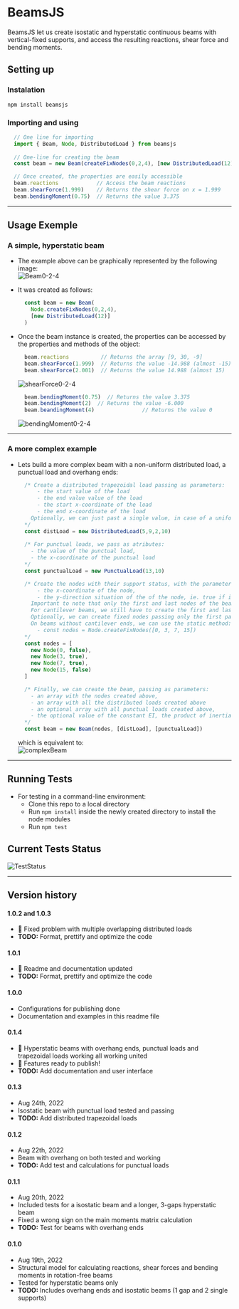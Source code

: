 # BeamsJS

BeamsJS let us create isostatic and hyperstatic continuous beams with vertical-fixed supports, and access the resulting reactions, shear force and bending moments.

## Setting up
### Instalation
  `npm install beamsjs`

### Importing and using
  ```ts
    // One line for importing
    import { Beam, Node, DistributedLoad } from beamsjs
    
    // One-line for creating the beam
    const beam = new Beam(createFixNodes(0,2,4), [new DistributedLoad(12)])

    // Once created, the properties are easily accessible
    beam.reactions            // Access the beam reactions
    beam.shearForce(1.999)    // Returns the shear force on x = 1.999
    beam.bendingMoment(0.75)  // Returns the value 3.375
  ```

---

## Usage Exemple
### A simple, hyperstatic beam  
- The example above can be graphically represented by the following image:<br>
![Beam0-2-4](./img/beam0-2-4.png)

- It was created as follows:
  ```ts
    const beam = new Beam(
      Node.createFixNodes(0,2,4),
      [new DistributedLoad(12)]
    )
  ```

- Once the beam instance is created, the properties can be accessed by the  properties and methods of the object:
  ```ts
    beam.reactions          // Returns the array [9, 30, -9]
    beam.shearForce(1.999)  // Returns the value -14.988 (almost -15)
    beam.shearForce(2.001)  // Returns the value 14.988 (almost 15) 
  ```
  ![shearForce0-2-4](./img/shearForce0-2-4.png)

  ```ts
    beam.bendingMoment(0.75)  // Returns the value 3.375
    beam.bendingMoment(2)  // Returns the value -6.000
    beam.beandingMoment(4)               // Returns the value 0  
  ```
  ![bendingMoment0-2-4](./img/bendingMoment0-2-4.png)

---

### A more complex example
- Lets build a more complex beam with a non-uniform distributed load, a punctual load and overhang ends:
  ```ts
    /* Create a distributed trapezoidal load passing as parameters:
        - the start value of the load
        - the end value value of the load
        - the start x-coordinate of the load
        - the end x-coordinate of the load
      Optionally, we can just past a single value, in case of a uniform load acting on all the beam
    */
    const distLoad = new DistributedLoad(5,9,2,10)
    
    /* For punctual loads, we pass as atributes:
      - the value of the punctual load,
      - the x-coordinate of the punctual load
    */
    const punctualLoad = new PunctualLoad(13,10)

    /* Create the nodes with their support status, with the parameters as following:
        - the x-coordinate of the node,
        - the y-direction situation of the of the node, ie. true if it is fixed, false if it is a cantilever end
      Important to note that only the first and last nodes of the beam can be not fixed.
      For cantilever beams, we still have to create the first and last nodes and give them false as the second parameter where they are free
      Optionally, we can create fixed nodes passing only the first parameter
      On beams without cantilever ends, we can use the static method:
        - const nodes = Node.createFixNodes([0, 3, 7, 15])
    */
    const nodes = [
      new Node(0, false),
      new Node(3, true),
      new Node(7, true),
      new Node(15, false)
    ]

    /* Finally, we can create the beam, passing as parameters:
      - an array with the nodes created above,
      - an array with all the distributed loads created above
      - an optional array with all punctual loads created above,
      - the optional value of the constant EI, the product of inertia moment and Young's modulus
    */
    const beam = new Beam(nodes, [distLoad], [punctualLoad])
  ```

  which is equivalent to:<br>
  ![complexBeam](./img/complexBeam.png)

--- 

## Running Tests
- For testing in a command-line environment:
  - Clone this repo to a local directory
  - Run `npm install` inside the newly created directory to install the node modules 
  - Run `npm test`

## Current Tests Status
![TestStatus](./img/testStatus.png)

---

## Version history

#### 1.0.2 and 1.0.3
  - 📄 Fixed problem with multiple overlapping distributed loads
- **TODO:** Format, prettify and optimize the code

#### 1.0.1
  - 📄 Readme and documentation updated
- **TODO:** Format, prettify and optimize the code

#### 1.0.0
- Configurations for publishing done
- Documentation and examples in this readme file

#### 0.1.4
- 🥇 Hyperstatic beams with overhang ends, punctual loads and trapezoidal loads working all working united 
- 🚀 Features ready to publish!
- **TODO:** Add documentation and user interface

#### 0.1.3
- Aug 24th, 2022
- Isostatic beam with punctual load tested and passing 
- **TODO:** Add distributed trapezoidal loads

#### 0.1.2
- Aug 22th, 2022
- Beam with overhang on both tested and working
- **TODO:** Add test and calculations for punctual loads

#### 0.1.1
- Aug 20th, 2022
- Included tests for a isostatic beam and a longer, 3-gaps hyperstatic beam 
- Fixed a wrong sign on the main moments matrix calculation
- **TODO:** Test for beams with overhang ends 

#### 0.1.0
- Aug 19th, 2022
- Structural model for calculating reactions, shear forces and bending moments in rotation-free beams
- Tested for hyperstatic beams only
- **TODO:** Includes overhang ends and isostatic beams (1 gap and 2 single supports)
